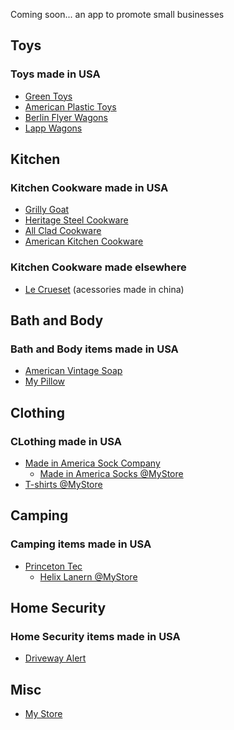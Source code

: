 Coming soon... an app to promote small businesses

## Toys
  ### Toys made in USA
  - [Green Toys](https://www.greentoys.com)
  - [American Plastic Toys](https://americanplastictoys.com)
  - [Berlin Flyer Wagons](https://premierwagons.com)
  - [Lapp Wagons](https://lappwagons.com/product/wagon-sun-top/)
  
## Kitchen
  ### Kitchen Cookware made in USA
  - [Grilly Goat](https://grillygoat.godaddysites.com)
  - [Heritage Steel Cookware](https://heritagesteel.us)
  - [All Clad Cookware](https://all-clad.com)
  - [American Kitchen Cookware](https://americankitchencookware.com)
  ### Kitchen Cookware made elsewhere
  - [Le Crueset](https://www.lecreuset.com) (acessories made in china)

## Bath and Body
  ### Bath and Body items made in USA
  - [American Vintage Soap](https://avsoapco.com)
  - [My Pillow](https://www.mypillow.com)

## Clothing
  ### CLothing made in USA
  - [Made in America Sock Company](https://madeinamericasockcompany.com)
    - [Made in America Socks @MyStore](https://www.mypillow.com/made-in-america-socks.html)
  - [T-shirts @MyStore](https://www.mypillow.com/the-true-american-made-t-shirt.html)

## Camping
  ### Camping items made in USA
  - [Princeton Tec](https://princetontec.com)
    - [Helix Lanern @MyStore](https://www.mypillow.com/princeton-tec-led-helix-lantern.html)

## Home Security
  ### Home Security items made in USA
  - [Driveway Alert](https://drivewayalert.com)

## Misc
- [My Store](https://www.mystore.com)

